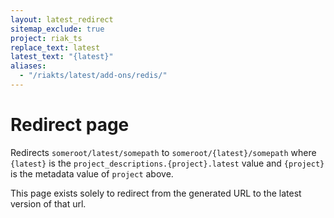 ```yaml
---
layout: latest_redirect
sitemap_exclude: true
project: riak_ts
replace_text: latest
latest_text: "{latest}"
aliases:
  - "/riakts/latest/add-ons/redis/"
---
```


# Redirect page

Redirects `someroot/latest/somepath` to `someroot/{latest}/somepath`
where `{latest}` is the `project_descriptions.{project}.latest` value
and `{project}` is the metadata value of `project` above.

This page exists solely to redirect from the generated URL to the latest version of
that url.
